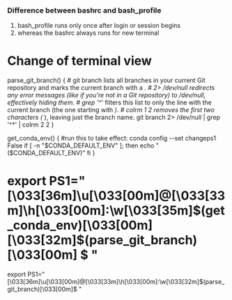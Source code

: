### Difference between bashrc and bash_profile
1. bash_profile runs only once after login or session begins
2. whereas the bashrc always runs for new terminal

# Change of terminal view
parse_git_branch() {
	# git branch lists all branches in your current Git repository and marks the current branch with a *.
	# 2> /dev/null redirects any error messages (like if you're not in a Git repository) to /dev/null, effectively hiding them.
	# grep '^*' filters this list to only the line with the current branch (the one starting with *).
	# colrm 1 2 removes the first two characters (* ), leaving just the branch name.
    git branch 2> /dev/null | grep '^*' | colrm 2 2
}

get_conda_env() {
	#run this to take effect: conda config --set changeps1 False
    if [ -n "$CONDA_DEFAULT_ENV" ]; then
        echo "($CONDA_DEFAULT_ENV)"
    fi
}

# export PS1="\[\033[36m\]\u\[\033[00m\]@\[\033[33m\]\h\[\033[00m\]:\w\[\033[35m\]\$(get_conda_env)\[\033[00m\] \[\033[32m\]\$(parse_git_branch)\[\033[00m\] $ "
export PS1="\[\033[36m\]\u\[\033[00m\]@\[\033[33m\]\h\[\033[00m\]:\w\[\033[32m\]\$(parse_git_branch)\[\033[00m\]$ "
